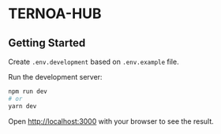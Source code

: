 # TERNOA-HUB


## Getting Started

Create `.env.development` based on `.env.example` file.

Run the development server:

```bash
npm run dev
# or
yarn dev
```

Open [http://localhost:3000](http://localhost:3000) with your browser to see the result.
